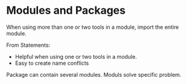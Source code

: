 # Modules and Packages
When using more than one or two tools in a module, import the entire module.

From Statements:
- Helpful when using one or two tools in a module.
- Easy to create name conflicts

Package can contain several modules. Moduls solve specific problem.
